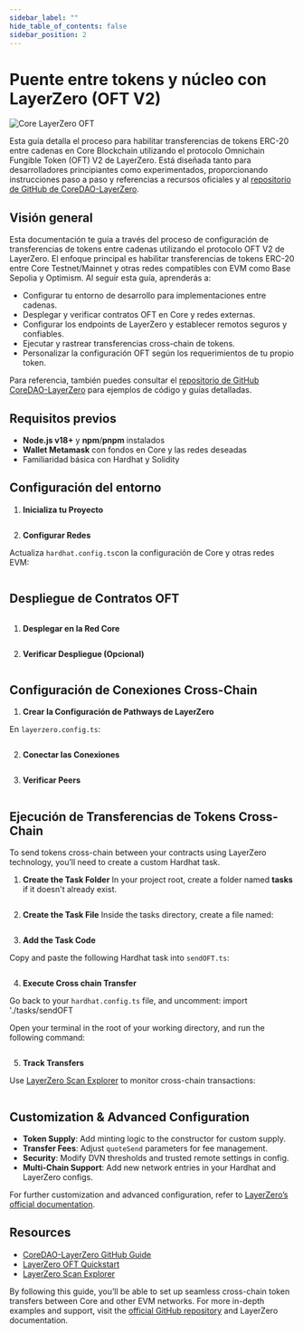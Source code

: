 ```yaml
---
sidebar_label: ""
hide_table_of_contents: false
sidebar_position: 2
---
```


# Puente entre tokens y núcleo con LayerZero (OFT V2)

![Core LayerZero OFT](https://github.com/user-attachments/assets/ac7382c0-6825-4fb8-91c2-5e022a2eca66)

Esta guía detalla el proceso para habilitar transferencias de tokens ERC-20 entre cadenas en Core Blockchain utilizando el protocolo Omnichain Fungible Token (OFT) V2 de LayerZero. Está diseñada tanto para desarrolladores principiantes como experimentados, proporcionando instrucciones paso a paso y referencias a recursos oficiales y al [repositorio de GitHub de CoreDAO-LayerZero](https://github.com/coredao-org/LZ-OFT-V2-Core-Guide).

## Visión general

Esta documentación te guía a través del proceso de configuración de transferencias de tokens entre cadenas utilizando el protocolo OFT V2 de LayerZero. El enfoque principal es habilitar transferencias de tokens ERC-20 entre Core Testnet/Mainnet y otras redes compatibles con EVM como Base Sepolia y Optimism. Al seguir esta guía, aprenderás a:

- Configurar tu entorno de desarrollo para implementaciones entre cadenas.
- Desplegar y verificar contratos OFT en Core y redes externas.
- Configurar los endpoints de LayerZero y establecer remotos seguros y confiables.
- Ejecutar y rastrear transferencias cross-chain de tokens.
- Personalizar la configuración OFT según los requerimientos de tu propio token.

Para referencia, también puedes consultar el [repositorio de GitHub CoreDAO-LayerZero](https://github.com/coredao-org/LZ-OFT-V2-Core-Guide) para ejemplos de código y guías detalladas.

## Requisitos previos

- **Node.js v18+** y **npm**/**pnpm** instalados
- **Wallet Metamask** con fondos en Core y las redes deseadas
- Familiaridad básica con Hardhat y Solidity

## Configuración del entorno

1. **Inicializa tu Proyecto**

  ```js
  ```

2. **Configurar Redes**

  Actualiza `hardhat.config.ts`con la configuración de Core y otras redes EVM:

  ```typescript
  ```

## Despliegue de Contratos OFT

```
```

1. **Desplegar en la Red Core**

  ```bash
  ```

2. **Verificar Despliegue (Opcional)**

  ```bash
  ```

## Configuración de Conexiones Cross-Chain

1. **Crear la Configuración de Pathways de LayerZero**

  En `layerzero.config.ts`:

  ```typescript
  ```

2. **Conectar las Conexiones**

  ```bash
  ```

3. **Verificar Peers**

  ```bash
  ```

## Ejecución de Transferencias de Tokens Cross-Chain

To send tokens cross-chain between your contracts using LayerZero technology, you’ll need to create a custom Hardhat task.

1. **Create the Task Folder**
  In your project root, create a folder named **tasks** if it doesn't already exist.

```shell
```

2. **Create the Task File**
  Inside the tasks directory, create a file named:

```bash
```

3. **Add the Task Code**

Copy and paste the following Hardhat task into `sendOFT.ts`:

```javascript
```

4. **Execute Cross chain Transfer**

  Go back to your `hardhat.config.ts` file, and uncomment: import './tasks/sendOFT

  Open your terminal in the root of your working directory, and run the following command:

```shell
```

5. **Track Transfers**

  Use [LayerZero Scan Explorer](https://layerzeroscan.com) to monitor cross-chain transactions:

```
```

## Customization & Advanced Configuration

- **Token Supply**: Add minting logic to the constructor for custom supply.
- **Transfer Fees**: Adjust `quoteSend` parameters for fee management.
- **Security**: Modify DVN thresholds and trusted remote settings in config.
- **Multi-Chain Support**: Add new network entries in your Hardhat and LayerZero configs.

For further customization and advanced configuration, refer to [LayerZero’s official documentation](https://docs.layerzero.network/v2/developers/evm/oft/quickstart).

## Resources

- [CoreDAO-LayerZero GitHub Guide](https://github.com/coredao-org/LZ-OFT-V2-Core-Guide)
- [LayerZero OFT Quickstart](https://docs.layerzero.network/v2/developers/evm/oft/quickstart)
- [LayerZero Scan Explorer](https://layerzeroscan.com)

By following this guide, you’ll be able to set up seamless cross-chain token transfers between Core and other EVM networks. For more in-depth examples and support, visit the [official GitHub repository](https://github.com/coredao-org/LZ-OFT-V2-Core-Guide) and LayerZero documentation.
